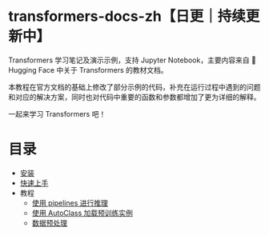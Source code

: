 # transformers-docs-zh【日更｜持续更新中】

Transformers 学习笔记及演示示例，支持 Jupyter Notebook，主要内容来自 🤗 Hugging Face 中关于 Transformers 的教材文档。

本教程在官方文档的基础上修改了部分示例的代码，补充在运行过程中遇到的问题和对应的解决方案，同时也对代码中重要的函数和参数都增加了更为详细的解释。

一起来学习 Transformers 吧！

# 目录

- [安装](./docs/0_installation.ipynb)
- [快速上手](./docs/1_quick_tour.ipynb)
- 教程
  - [使用 pipelines 进行推理](./docs/2_pipeline.ipynb)
  - [使用 AutoClass 加载预训练实例](./docs/3_autoclass.ipynb)
  - [数据预处理](./docs/4_preprocess_data.ipynb)
